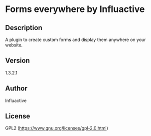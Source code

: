 # Forms everywhere by Influactive

## Description

A plugin to create custom forms and display them anywhere on your website.

## Version

1.3.2.1

## Author

Influactive

## License

GPL2 (https://www.gnu.org/licenses/gpl-2.0.html)
